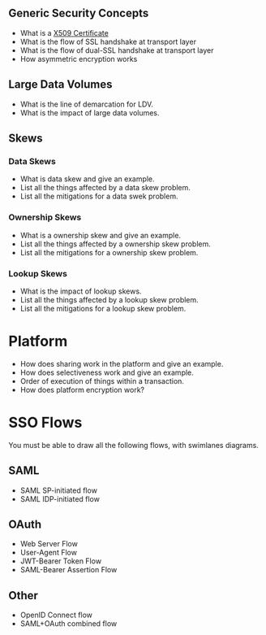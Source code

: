 ## Generic Security Concepts
* What is a [X509 Certificate](https://en.wikipedia.org/wiki/X.509)
* What is the flow of SSL handshake at transport layer
* What is the flow of dual-SSL handshake at transport layer
* How asymmetric encryption works

## Large Data Volumes
* What is the line of demarcation for LDV.
* What is the impact of large data volumes.

## Skews

### Data Skews
* What is data skew and give an example.
* List all the things affected by a data skew problem.
* List all the mitigations for a data swek problem.

### Ownership Skews
* What is a ownership skew and give an example.
* List all the things affected by a ownership skew problem.
* List all the mitigations for a ownership skew problem.

### Lookup Skews
* What is the impact of lookup skews.
* List all the things affected by a lookup skew problem.
* List all the mitigations for a lookup skew problem.

# Platform
* How does sharing work in the platform and give an example.
* How does selectiveness work and give an example.
* Order of execution of things within a transaction.
* How does platform encryption work?

# SSO Flows
You must be able to draw all the following flows, with swimlanes diagrams.

## SAML
 * SAML SP-initiated flow
 * SAML IDP-initiated flow
 
## OAuth
* Web Server Flow
* User-Agent Flow
* JWT-Bearer Token Flow
* SAML-Bearer Assertion Flow
 
## Other
* OpenID Connect flow
* SAML+OAuth combined flow 
